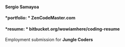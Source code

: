 #### Sergio Samayoa  
#### *portfolio: * **ZenCodeMaster.com**  
#### *resume: * **bitbucket.org/wowiamhere/coding-resume**  

Employment submission for **Jungle Coders**  
